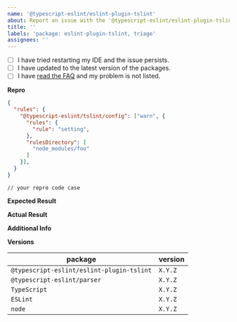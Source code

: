 ```yaml
---
name: '@typescript-eslint/eslint-plugin-tslint'
about: Report an issue with the '@typescript-eslint/eslint-plugin-tslint' package
title: ''
labels: 'package: eslint-plugin-tslint, triage'
assignees: ''
---
```


<!--
Please don't ignore this template.

If you ignore it, we're just going to respond asking you to fill it out, which wastes everyone's time.
The more relevant information you can include, the faster we can find the issue and fix it without asking you for more info.
-->

<!--
🚨 STOP 🚨 𝗦𝗧𝗢𝗣 🚨 𝑺𝑻𝑶𝑷 🚨

This issue template is only for problems specifically with the `@typescript-eslint/eslint-plugin-tslint` package.

If you have a problem with a specific lint rule, please back out and select the `@typescript-eslint/eslint-plugin` template.
-->

- [ ] I have tried restarting my IDE and the issue persists.
- [ ] I have updated to the latest version of the packages.
- [ ] I have [read the FAQ](https://github.com/typescript-eslint/typescript-eslint/blob/master/docs/getting-started/linting/TROUBLESHOOTING.md) and my problem is not listed.

**Repro**

<!--
Include a ***minimal*** reproduction case.
The more irrelevant code/config you give, the harder it is for us to investigate.

Please consider creating an isolated reproduction repo to make it easy for the volunteer maintainers debug your issue.
-->

```JSON
{
  "rules": {
    "@typescript-eslint/tslint/config": ["warn", {
      "rules": {
        "rule": "setting",
      },
      "rulesDirectory": [
        "node_modules/foo"
      ]
    }],
  }
}
```

<!--
Also include your tslint config, if you're using a separate file.
-->

```TS
// your repro code case
```

**Expected Result**

<!--
What did you expect to happen?
Please be specific here - list the exact lines and messages you expect.
-->

**Actual Result**

<!--
What actually happened?
Please be specific here - list the exact lines and messages that caused errors
-->

**Additional Info**

<!--
Did eslint throw an exception?

Please run your lint again with the --debug flag, and dump the output below.
i.e. eslint --ext ".ts,.js" src --debug
-->

**Versions**

| package                                   | version |
| ----------------------------------------- | ------- |
| `@typescript-eslint/eslint-plugin-tslint` | `X.Y.Z` |
| `@typescript-eslint/parser`               | `X.Y.Z` |
| `TypeScript`                              | `X.Y.Z` |
| `ESLint`                                  | `X.Y.Z` |
| `node`                                    | `X.Y.Z` |
